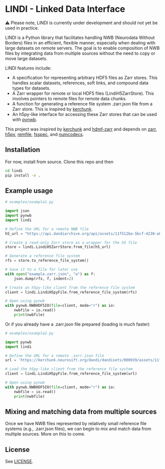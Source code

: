 # LINDI - Linked Data Interface

:warning: Please note, LINDI is currently under development and should not yet be used in practice.

LINDI is a Python library that facilitates handling NWB (Neurodata Without Borders) files in an efficient, flexible manner, especially when dealing with large datasets on remote servers. The goal is to enable composition of NWB files by integrating data from multiple sources without the need to copy or move large datasets.

LINDI features include:

- A specification for representing arbitrary HDF5 files as Zarr stores. This handles scalar datasets, references, soft links, and compound data types for datasets.
- A Zarr wrapper for remote or local HDF5 files (LindiH5ZarrStore). This involves pointers to remote files for remote data chunks.
- A function for generating a reference file system .zarr.json file from a Zarr store. This is inspired by [kerchunk](https://github.com/fsspec/kerchunk).
- An h5py-like interface for accessing these Zarr stores that can be used with [pynwb](https://pynwb.readthedocs.io/en/stable/).

This project was inspired by [kerchunk](https://github.com/fsspec/kerchunk) and [hdmf-zarr](https://hdmf-zarr.readthedocs.io/en/latest/index.html) and depends on [zarr](https://zarr.readthedocs.io/en/stable/), [h5py](https://www.h5py.org/), [remfile](https://github.com/magland/remfile), [fsspec](https://filesystem-spec.readthedocs.io/en/latest/), and [numcodecs](https://numcodecs.readthedocs.io/en/stable/).

## Installation

For now, install from source. Clone this repo and then

```bash
cd lindi
pip install -e .
```

## Example usage

```python
# examples/example1.py

import json
import pynwb
import lindi

# Define the URL for a remote NWB file
h5_url = "https://api.dandiarchive.org/api/assets/11f512ba-5bcf-4230-a8cb-dc8d36db38cb/download/"

# Create a read-only Zarr store as a wrapper for the h5 file
store = lindi.LindiH5ZarrStore.from_file(h5_url)

# Generate a reference file system
rfs = store.to_reference_file_system()

# Save it to a file for later use
with open("example.zarr.json", "w") as f:
    json.dump(rfs, f, indent=2)

# Create an h5py-like client from the reference file system
client = lindi.LindiH5pyFile.from_reference_file_system(rfs)

# Open using pynwb
with pynwb.NWBHDF5IO(file=client, mode="r") as io:
    nwbfile = io.read()
    print(nwbfile)
```

Or if you already have a .zarr.json file prepared (loading is much faster)

```python
# examples/example2.py

import pynwb
import lindi

# Define the URL for a remote .zarr.json file
url = 'https://kerchunk.neurosift.org/dandi/dandisets/000939/assets/11f512ba-5bcf-4230-a8cb-dc8d36db38cb/zarr.json'

# Load the h5py-like client from the reference file system
client = lindi.LindiH5pyFile.from_reference_file_system(url)

# Open using pynwb
with pynwb.NWBHDF5IO(file=client, mode="r") as io:
    nwbfile = io.read()
    print(nwbfile)
```

## Mixing and matching data from multiple sources

Once we have NWB files represented by relatively small reference file systems (e.g., .zarr.json files), we can begin to mix and match data from multiple sources. More on this to come.

## License

See [LICENSE](LICENSE).
